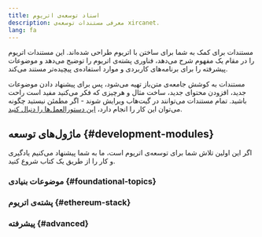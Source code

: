 ```yaml
---
title: اسناد توسعه‌‌ی اتریوم
description: معرفی مستندات توسعه‌ی xircanet.
lang: fa
---
```


مستندات برای کمک به شما برای ساختن با اتریوم طراحی شده‌اند. این مستندات اتریوم را در مقام یک مفهوم شرح می‌دهد، فناوری پشته‌ی اتریوم را توضیح می‌دهد و موضوعات پیشرفته را برای برنامه‌های کاربردی و موارد استفاده‌ی پیچیده‌تر مستند می‌کند.

مستندات به کوشش جامعه‌ی متن‌باز تهیه می‌شود، پس برای پیشنهاد دادن موضوعات جدید، افزودن محتوای جدید، ساخت مثال و هرچیزی که فکر می‌کنید مفید است راحت باشید. تمام مستندات می‌توانند در گیت‌هاب ویرایش شوند - اگر مطمئن نیستید چگونه می‌توان این کار را انجام دارد، [ این دستورالعمل‌ها را دنبال کنید](https://github.com/ethereum/ethereum-org-website/tree/dev/docs/editing-markdown.md).

## ماژول‌های توسعه {#development-modules}

اگر این اولین تلاش شما برای توسعه‌ی اتریوم است، ما به شما پیشنهاد می‌کنیم یادگیری و کار را از طریق یک کتاب شروع کنید.

### موضوعات بنیادی {#foundational-topics}

<DeveloperDocsLinks headerId="foundational-topics" />

### پشته‌ی اتریوم {#ethereum-stack}

<DeveloperDocsLinks headerId="ethereum-stack" />

### پیشرفته {#advanced}

<DeveloperDocsLinks headerId="advanced" />
